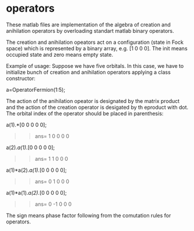 operators
=========

These matlab files are implementation of the algebra of creation and anihilation operators
by overloading standart matlab binary operators.

The creation and anihilation opeators act on a configuration (state in Fock space)
which is represented by a binary array, e.g. [1 0 0 0]. The init means occupied state and
zero means empty state.

Example of usage:
Suppose we have five orbitals. In this case, we have to initialize bunch of creation and anihilation 
operators applying a class constructor:

a=OperatorFermion(1:5);

The action of the anihilation opeator is designated by the matrix product and
the action of the creation operator is desigated by th eproduct with dot.
The orbital index of the operator should be placed in parenthesis:

a(1).*[0 0 0 0 0];

>> ans=
       1 0 0 0 0

a(2).*a(1).*[0 0 0 0 0];

>> ans=
       1 1 0 0 0
       
a(1)*a(2).*a(1).*[0 0 0 0 0];

>> ans=
       0 1 0 0 0       
       
a(1)*a(1).*a(2).*[0 0 0 0 0];

>> ans=
       0 -1 0 0 0            
       
The sign means phase factor following from the comutation rules for operators.
